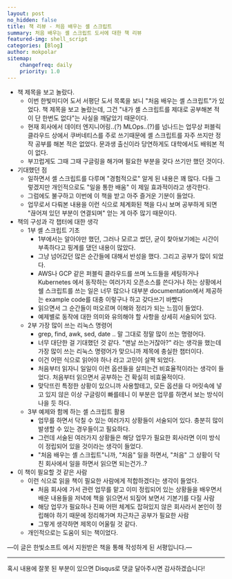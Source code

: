 ```yaml
---
layout: post
no_hidden: false
title: 책 리뷰 - 처음 배우는 셸 스크립트
summary: 처음 배우는 셸 스크립트 도서에 대한 책 리뷰
featured-img: shell_script
categories: [Blog]
author: mokpolar
sitemap:
    changefreq: daily
    priority: 1.0
---
```


- 책 제목을 보고 놀랐다.
    - 이번 한빛미디어 도서 서평단 도서 목록을 보니 "처음 배우는 셸 스크립트"가 있었다. 
    책 제목을 보고 놀랐는데, 그건 "내가 셸 스크립트를 제대로 공부해본 적이 단 한번도 없다"는 사실을 깨달았기 때문이다.
    - 현재 회사에서 데이터 엔지니어링..(?) MLOps..(?)를 넘나드는 업무상 퍼블릭 클라우드 상에서 쿠버네티스를 주로 쓰기때문에 셸 스크립트를 자주 쓰지만 정작 공부를 해본 적은 없었다. 문과생 출신이라 당연하게도 대학에서도 배워본 적이 없다.
    - 부끄럽게도 그때 그때 구글링을 해가며 필요한 부분을 갖다 쓰기만 했던 것이다.
- 기대했던 점
    - 일하면서 셸 스크립트를 다루며 "경험적으로" 알게 된 내용은 꽤 많다. 다들 그렇겠지만 개인적으로도 "일을 통한 배움" 이 제일 효과적이라고 생각한다.
    - 그럼에도 불구하고 이번에 이 책을 받고 아주 즐거운 기분이 들었다.
    - 업무로서 다뤄본 내용을 이런 식으로 체계화된 책을 다시 보며 공부하게 되면 "끊어져 있던 부분이 연결되며" 얻는 게 아주 많기 때문이다.
- 책의 구성과 각 챕터에 대한 생각
    - 1부 셸 스크립트 기초
        - 1부에서는 알아야만 했던, 그러나 모르고 썼던, 굳이 찾아보기에는 시간이 부족하다고 핑계를 댔던 내용이 많았다.
        - 그냥 넘어갔던 많은 순간들에 대해서 반성을 했다. 그리고 공부가 많이 되었다.
        - AWS나 GCP 같은 퍼블릭 클라우드를 쓰며 노드들을 세팅하거나 Kubernetes 에서 동작하는 여러가지 오픈소스를 쓴다거나 하는 상황에서 쉘 스크립트를 쓰는 일은 너무 많으나 대부분 documentation에서 제공하는 example code를 대충 이렇구나 하고 갖다쓰기 바빴다
        - 읽으면서 그 순간들이 떠오르며 이해와 정리가 되는 느낌이 들었다.
        - 예제별로 동작에 대한 의미와 유의해야 할 사항을 상세히 서술되어 있다.
    - 2부 가장 많이 쓰는 리눅스 명령어
        - grep, find, awk, sed, date .. 말 그대로 정말 많이 쓰는 명령어다.
        - 너무 대단한 걸 기대했던 것 같다. "맨날 쓰는거잖아?" 라는 생각을 했는데 가장 많이 쓰는 리눅스 명령어가 맞으니까 제목에 충실한 챕터이다.
        - 이건 어떤 식으로 읽어야 하나 라고 고민이 살짝 되었다.
        - 처음부터 읽자니 일일이 이런 옵션들을 살피는건 비효율적이라는 생각이 들었다. 처음부터 읽으면서 공부하는 건 확실히 비효율적이다.
        - 맞닥뜨린 특정한 상황이 있으니까 사용할테고, 모든 옵션을 다 머릿속에 넣고 있지 않은 이상 구글링이 빠를테니 이 부분은 업무를 하면서 보는 방식이 나을 듯 하다.
    - 3부 예제와 함께 하는 셸 스크립트 활용
        - 업무를 하면서 닥칠 수 있는 여러가지 상황들이 서술되어 있다. 충분히 많이 발생할 수 있는 경우들이고 필요하다.
        - 그런데 서술된 여러가지 상황들은 해당 업무가 필요한 회사라면 이미 방식이 정립되어 있을 것이라는 생각이 들었다.
        - "처음 배우는 셸 스크립트"니까, "처음" 일을 하면서, "처음" 그 상황이 닥친 회사에서 일을 하면서 읽으면 되는건가..?
- 이 책이 필요할 것 같은 사람
    - 이런 식으로 읽을 책이 필요한 사람에게 적합하겠다는 생각이 들었다.
        - 처음 회사에 가서 관련 업무를 맡고 이미 정립되어 있는 상황들을 배우면서 배운 내용들을 저녁에 책을 읽으면서 되짚어 보면서 기본기를 다질 사람
        - 해당 업무가 필요하나 진짜 어떤 체계도 잡혀있지 않은 회사라서 본인이 정립해야 하기 때문에 정리해가며 차근차근 공부가 필요한 사람
        - 그렇게 생각하면 제목이 어울릴 것 같다.
    - 개인적으로는 도움이 되는 책이었다.
    


—이 글은 한빛소프트 에서 지원받은 책을 통해 작성하게 된 서평입니다.—

---

혹시 내용에 잘못 된 부분이 있으면 Disqus로 댓글 달아주시면 감사하겠습니다!

